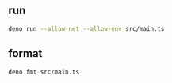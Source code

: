 ## run

```bash
deno run --allow-net --allow-env src/main.ts
```

## format

```bash
deno fmt src/main.ts
```
